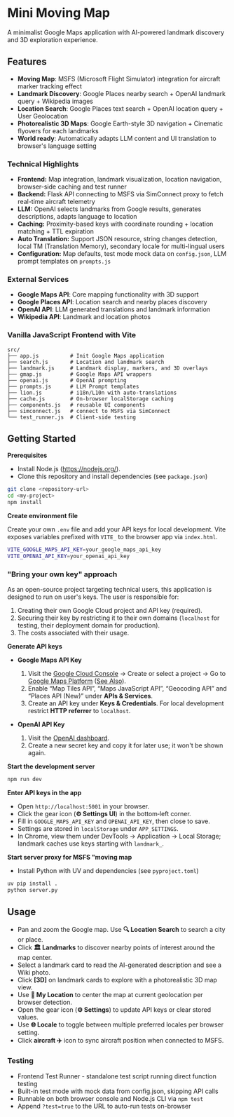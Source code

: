 # Mini Moving Map

A minimalist Google Maps application with AI-powered landmark discovery and 3D exploration experience.

## Features

- **Moving Map**: MSFS (Microsoft Flight Simulator) integration for aircraft marker tracking effect
- **Landmark Discovery**: Google Places nearby search + OpenAI landmark query + Wikipedia images
- **Location Search**: Google Places text search + OpenAI location query + User Geolocation
- **Photorealistic 3D Maps**: Google Earth-style 3D navigation + Cinematic flyovers for each landmarks
- **World ready**: Automatically adapts LLM content and UI translation to browser's language setting

### Technical Highlights

- **Frontend:** Map integration, landmark visualization, location navigation, browser-side caching and test runner
- **Backend:** Flask API connecting to MSFS via SimConnect proxy to fetch real-time aircraft telemetry
- **LLM:** OpenAI selects landmarks from Google results, generates descriptions, adapts language to location
- **Caching:** Proximity-based keys with coordinate rounding + location matching + TTL expiration
- **Auto Translation:** Support JSON resource, string changes detection, local TM (Translation Memory), secondary locale for multi-lingual users
- **Configuration:** Map defaults, test mode mock data on `config.json`, LLM prompt templates on `prompts.js`

### External Services

- **Google Maps API**: Core mapping functionality with 3D support
- **Google Places API**: Location search and nearby places discovery
- **OpenAI API**: LLM generated translations and landmark information
- **Wikipedia API**: Landmark and location photos

### Vanilla JavaScript Frontend with Vite

```
src/
├── app.js          # Init Google Maps application
├── search.js       # Location and landmark search
├── landmark.js     # Landmark display, markers, and 3D overlays
├── gmap.js         # Google Maps API wrappers
├── openai.js       # OpenAI prompting
├── prompts.js      # LLM Prompt templates
├── lion.js         # i18n/L10n with auto-translations
├── cache.js        # On-browser localStorage caching
├── components.js   # reusable UI components
├── simconnect.js   # connect to MSFS via SimConnect
└── test_runner.js  # Client-side testing
```

## Getting Started

**Prerequisites**

- Install Node.js (https://nodejs.org/).
- Clone this repository and install dependencies (see `package.json`)

```bash
git clone <repository-url>
cd <my-project>
npm install
```

**Create environment file**

Create your own `.env` file and add your API keys for local development. Vite exposes variables prefixed with `VITE_` to the browser app via `index.html`.

```bash
VITE_GOOGLE_MAPS_API_KEY=your_google_maps_api_key
VITE_OPENAI_API_KEY=your_openai_api_key
```

### "Bring your own key" approach

As an open-source project targeting technical users, this application is designed to run on user's keys. The user is responsible for:

1.  Creating their own Google Cloud project and API key (required).
2.  Securing their key by restricting it to their own domains (`localhost` for testing, their deployment domain for production).
3.  The costs associated with their usage.

**Generate API keys**

- **Google Maps API Key**

  1.  Visit the [Google Cloud Console](https://console.cloud.google.com/) → Create or select a project → Go to [Google Maps Platform](https://console.cloud.google.com/google/maps-apis) ([See Also](https://developers.google.com/maps/documentation/javascript/get-api-key)).
  2.  Enable “Map Tiles API”, “Maps JavaScript API”, “Geocoding API” and “Places API (New)” under **APIs & Services**.
  3.  Create an API key under **Keys & Credentials**. For local development restrict **HTTP referrer** to `localhost`.

- **OpenAI API Key**
  1.  Visit the [OpenAI dashboard](https://platform.openai.com/api-keys).
  2.  Create a new secret key and copy it for later use; it won't be shown again.

**Start the development server**

```bash
npm run dev
```

**Enter API keys in the app**

- Open `http://localhost:5001` in your browser.
- Click the gear icon (**⚙️ Settings UI**) in the bottom‑left corner.
- Fill in `GOOGLE_MAPS_API_KEY` and `OPENAI_API_KEY`, then close to save.
- Settings are stored in `localStorage` under `APP_SETTINGS`.
- In Chrome, view them under DevTools → Application → Local Storage; landmark caches use keys starting with `landmark_`.

**Start server proxy for MSFS "moving map**

- Install Python with UV and dependencies (see `pyproject.toml`)

```bash
uv pip install .
python server.py
```

## Usage

- Pan and zoom the Google map. Use **🔍 Location Search** to search a city or place.
- Click **🏛️ Landmarks** to discover nearby points of interest around the map center.
- Select a landmark card to read the AI-generated description and see a Wiki photo.
- Click **[3D]** on landmark cards to explore with a photorealistic 3D map view.
- Use **📍 My Location** to center the map at current geolocation per browser detection.
- Open the gear icon (**⚙️ Settings**) to update API keys or clear stored values.
- Use **🌐 Locale** to toggle between multiple preferred locales per browser setting.
- Click **aircraft ✈️** icon to sync aircraft position when connected to MSFS.

### Testing

- Frontend Test Runner - standalone test script running direct function testing
- Built-in test mode with mock data from config.json, skipping API calls
- Runnable on both browser console and Node.js CLI via `npm test`
- Append `?test=true` to the URL to auto-run tests on-browser
